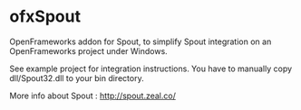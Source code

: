ofxSpout
========

OpenFrameworks addon for Spout, to simplify Spout integration on an OpenFrameworks project under Windows.

See example project for integration instructions.
You have to manually copy dll/Spout32.dll to your bin directory.

More info about Spout  : http://spout.zeal.co/
